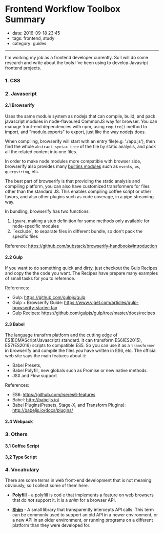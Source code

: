 # Frontend Workflow Toolbox Summary 

- date: 2016-09-18 23:45
- tags: frontend, study
- category: guides
-----------------------------


I'm working my job as a frontend developer currently. So I will do some research and write about the tools I've been using to develop Javasript frontend projects.

### 1. CSS



### 2. Javascript

#### 2.1 Browserify

Uses the same module system as nodejs that can compile, build, and pack javascript modules in node-flavoured CommonJS way for browser. You can manage front-end dependencies with npm, using `require()` method to import, and "module.exports" to export, just like the way nodejs does.

When compiling, browserify will start with an entry file(e.g. './app.js'), then find the whole `abstract syntax tree` of the file by static analysis, and pack all the related content into one files.

In order to make node modules more compatible with browser side, browserify also provides many [builtins modules](https://github.com/substack/browserify-handbook#builtins) such as `events`, `os`, `querystring`, etc.

The best part of browserify is that providing the static analysis and compiling platform, you can also have customized transformers for files other than the standard JS. This enables compiling coffee script or other favors, and also other plugins such as code coverage, in a pipe streaming way. 

In bundling, browserify has two functions: 

1. `ignore`, making a stub definition for some methods only available for node-specific modules
2. ``exclude`, to separate files in different bundle, so don't pack the specific files




Reference: <https://github.com/substack/browserify-handbook#introduction>

#### 2.2 Gulp


If you want to do something quick and dirty, just checkout the Gulp Recipes and copy the the code you want. The Recipes have prepare many examples of small tasks for you to reference.

References:

 - Gulp:  <https://github.com/gulpjs/gulp>
 - Gulp + Browserify Guide: <https://www.viget.com/articles/gulp-browserify-starter-faq>
 - Gulp Recipes: <https://github.com/gulpjs/gulp/tree/master/docs/recipes>

#### 2.3 Babel

The language transfrm platform and the cutting edge of ES(ECMAScript/Javascript) standard. It can transform ES6(ES2015), ES7(ES2016) scripts to compatible ES5. So you can use it as a `transformer` in browserify and compile the files you have written in ES6, etc. The official web site says the main features about it:

 * Babel Presets,
 * Babel Polyfill, new globals such as Promise or new native methods. 
 * JSX and Flow support

References:

 - ES6: <https://github.com/rse/es6-features>
 - Babel: <http://babeljs.io/>
 - Babel Plugins(Presets, Stage-X, and Transform Plugins): <http://babeljs.io/docs/plugins/> 

#### 2.4  Webpack



### 3. Others

#### 3.1 Coffee Script


#### 3,2 Type Script


### 4. Vocabulary

There are some terms in web front-end development that is not meaning obviously, so I collect some of them here.


 * [**Polyfill**](https://en.wikipedia.org/wiki/Polyfill) - a polyfill is cod e that implements a feature on web browsers that do *not* support it. It is a *shim* for a browser API.

 * [**Shim**](https://en.wikipedia.org/wiki/Shim_\(computing\)) - A small library that transparently intercepts API calls. This term can be  commonly used to support an old API in a newer environment, or a new API in an older environment, or running programs on a different platform than they were developed for.






